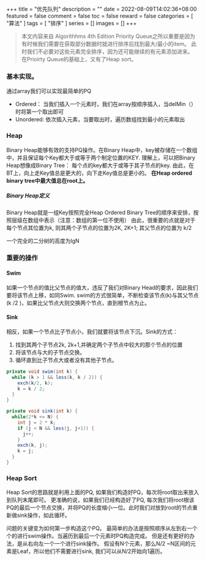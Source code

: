 +++
title = "优先队列"
description = ""
date = 2022-08-09T14:02:36+08:00
featured = false
comment = false
toc = false
reward = false
categories = [
  "算法"
]
tags = [
  "排序"
]
series = []
images = []
+++

> 本文内容来自 Algorithhms 4th Edition
Priority Queue之所以重要是因为有时候我们需要在获取部分数据时就进行排序后找到最大/最小的item。 此时我们不必要对这些元素完全排序，因为还可能继续的有元素添加进来。
在Prioirty Queue的基础上，又有了Heap sort。


### 基本实现。
通过array我们可以实现最简单的PQ
- Ordered： 当我们插入一个元素时，我们在array按顺序插入，当delMin（）时将第一个取出即可
- Unordered: 依次插入元素，当要取出时，遍历数组找到最小的元素取出

### Heap
Binary Heap能够有效的支持PQ操作。在Binary Heap中，key被存储在一个数组中，并且保证每个Key都大于或等于两个制定位置的KEY.
理解上，可以把Binary Heap想像成Binary Tree： 每个点的key都大于或等于其子节点的key.
由此，在BT上，向上走Key值总是更大的，向下走Key值总是更小的。
**在Heap ordered binary tree中最大值总在root上。**

##### Binary Heap定义
Binary Heap就是一组Key按照完全Heap Ordered Binary Tree的顺序来安排，按照层级在数组中表示（注意：数组的第一位不使用）
由此，很重要的点就是对于每个节点其位置为k, 则其两个子节点的位置为2K, 2K+1; 其父节点的位置为 k/2

一个完全的二分树的高度为lgN

### 重要的操作
#### Swim
如果一个节点的值比父节点的值大，违反了我们对Binary Head的要求，因此我们要将该节点上移，如同Swim. swim的方式很简单，不断检查该节点(k)与其父节点(k /2 )，如果比父节点大则交换两个节点，直到根节点为止。
#### Sink
相反，如果一个节点比子节点小，我们就要将该节点下沉。Sink的方式：
1. 找到其两个子节点2k, 2k+1,并确定两个子节点中较大的那个节点的位置
2. 将该节点与大的子节点交换。
3. 循环直到比子节点大或者没有其他子节点。

```java
private void swim(int k) {
  while (k > 1 && less(k, k / 2)) {
    exch(k/2, k);
    k = k / 2;
  }
}

private void sink(int k) {
  while(2*k <= N) {
    int j = 2 * k;
    if (j < N && less(j, j+1)) {
      j++;
    }
    exch(k, j);
    k = j;
  }
}
```

### Heap Sort
Heap Sort的思路就是利用上面的PQ, 如果我们构造好PQ，每次将root取出来放入到队列末尾即可。
更准确的说，如果我们已经构造好了PQ, 每次我们将root根该PQ的最后一个节点交换，并将PQ的长度缩小一位。此时我们对放到root的节点重新做sink操作，如此循环。

问题的关键变为如何第一步构造这个PQ。
最简单的办法是按照顺序从左到右一个个的进行swim操作。当遍历到最后一个元素时PQ构造完成。
但是还有更好的办法，是从右向左一个一个进行sink操作。 假设有N个元素，那么N/2 ~N区间的元素是Leaf，所以他们不需要进行sink, 我们可以从N/2开始向1遍历。

